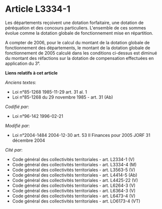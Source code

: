 # Article L3334-1

Les départements reçoivent une dotation forfaitaire, une dotation de péréquation et des concours particuliers. L'ensemble de
ces sommes évolue comme la dotation globale de fonctionnement mise en répartition.

A compter de 2006, pour le calcul du montant de la dotation globale de fonctionnement des départements, le montant de la
dotation globale de fonctionnement de 2005 calculé dans les conditions ci-dessus est diminué du montant des réfactions sur la
dotation de compensation effectuées en application du 3°.

**Liens relatifs à cet article**

_Anciens textes_:

  - Loi n°85-1268 1985-11-29 art. 31 al. 1
  - Loi n°85-1268 du 29 novembre 1985 - art. 31 (Ab)

_Codifié par_:

  - Loi n°96-142 1996-02-21

_Modifié par_:

  - Loi n°2004-1484 2004-12-30 art. 53 II Finances pour 2005 JORF 31 décembre 2004

_Cité par_:

  - Code général des collectivités territoriales - art. L2334-1 (V)
  - Code général des collectivités territoriales - art. L3334-4 (M)
  - Code général des collectivités territoriales - art. L3563-5 (V)
  - Code général des collectivités territoriales - art. L4414-5 (Ab)
  - Code général des collectivités territoriales - art. L4425-22 (V)
  - Code général des collectivités territoriales - art. L6264-3 (V)
  - Code général des collectivités territoriales - art. L6364-3 (V)
  - Code général des collectivités territoriales - art. L6473-4 (V)
  - Code général des collectivités territoriales - art. LO6173-4 (VT)

